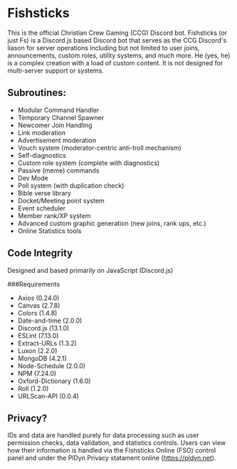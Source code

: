 # Fishsticks
This is the official Christian Crew Gaming (CCG) Discord bot. Fishsticks (or just Fs) is a Discord.js based Discord bot that serves as the CCG Discord's liason for server operations including but not limited to user joins, announcements, custom roles, utility systems, and much more. He (yes, he) is a complex creation with a load of custom content. It is not designed for multi-server support or systems.

## Subroutines:
- Modular Command Handler
- Temporary Channel Spawner
- Newcomer Join Handling
- Link moderation
- Advertisement moderation
- Vouch system (moderator-centric anti-troll mechanism)
- Self-diagnostics
- Custom role system (complete with diagnostics)
- Passive (meme) commands
- Dev Mode
- Poll system (with duplication check)
- Bible verse library
- Docket/Meeting point system
- Event scheduler
- Member rank/XP system
- Advanced custom graphic generation (new joins, rank ups, etc.)
- Online Statistics tools

## Code Integrity
Designed and based primarily on JavaScript (Discord.js)

###Requirements
- Axios (0.24.0)
- Canvas (2.7.8)
- Colors (1.4.8)
- Date-and-time (2.0.0)
- Discord.js (13.1.0)
- ESLint (7.13.0)
- Extract-URLs (1.3.2)
- Luxon (2.2.0)
- MongoDB (4.2.1)
- Node-Schedule (2.0.0)
- NPM (7.24.0)
- Oxford-Dictionary (1.6.0)
- Roll (1.2.0)
- URLScan-API (0.0.4)

## Privacy?
IDs and data are handled purely for data processing such as user permission checks, data validation, and statistics controls. Users can view how their information is handled via the Fishsticks Online (FSO) control panel and under the PlDyn Privacy statament online (https://pldyn.net).
